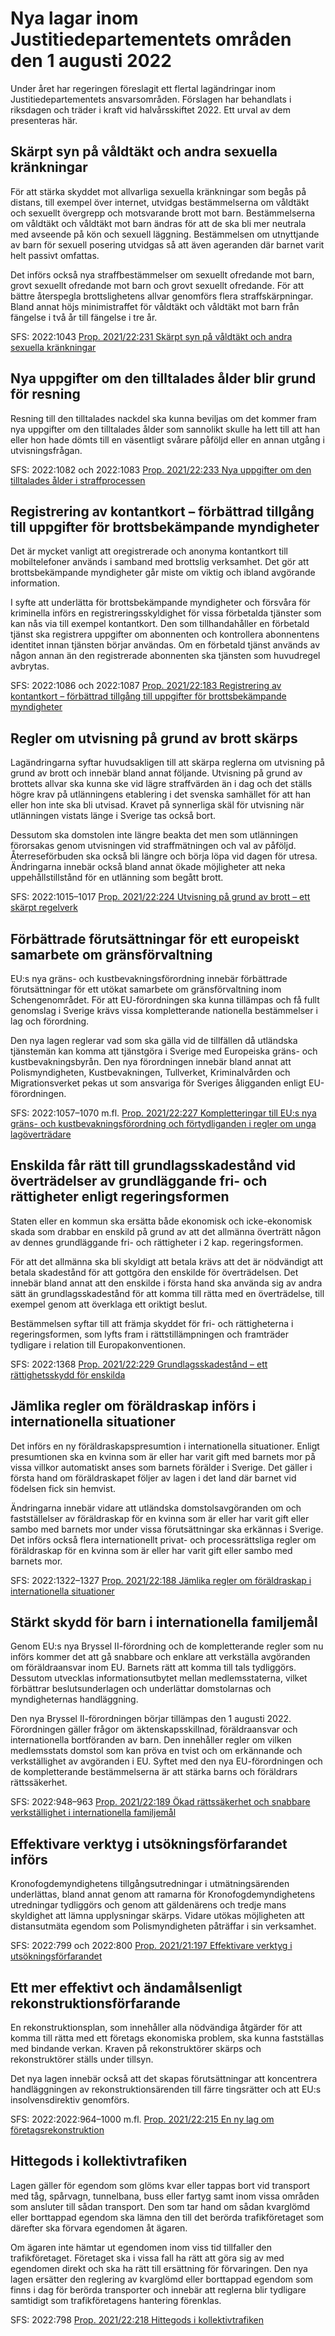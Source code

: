 # Nya lagar inom Justitiedepartementets områden den 1 augusti 2022

Under året har regeringen föreslagit ett flertal lagändringar inom Justitiedepartementets ansvarsområden. Förslagen har behandlats i riksdagen och träder i kraft vid halvårsskiftet 2022\. Ett urval av dem presenteras här.


## Skärpt syn på våldtäkt och andra sexuella kränkningar

För att stärka skyddet mot allvarliga sexuella kränkningar som begås på distans, till exempel över internet, utvidgas bestämmelserna om våldtäkt och sexuellt övergrepp och motsvarande brott mot barn. Bestämmelserna om våldtäkt och våldtäkt mot barn ändras för att de ska bli mer neutrala med avseende på kön och sexuell läggning. Bestämmelsen om utnyttjande av barn för sexuell posering utvidgas så att även ageranden där barnet varit helt passivt omfattas.

Det införs också nya straffbestämmelser om sexuellt ofredande mot barn, grovt sexuellt ofredande mot barn och grovt sexuellt ofredande. För att bättre återspegla brottslighetens allvar genomförs flera straffskärpningar. Bland annat höjs minimistraffet för våldtäkt och våldtäkt mot barn från fängelse i två år till fängelse i tre år.

SFS: 2022:1043
[Prop. 2021/22:231 Skärpt syn på våldtäkt och andra sexuella kränkningar](/rattsliga-dokument/proposition/2022/04/prop.-202122231 "Prop. 2021/22:231 Skärpt syn på våldtäkt och andra sexuella kränkningar")

## Nya uppgifter om den tilltalades ålder blir grund för resning

Resning till den tilltalades nackdel ska kunna beviljas om det kommer fram nya uppgifter om den tilltalades ålder som sannolikt skulle ha lett till att han eller hon hade dömts till en väsentligt svårare påföljd eller en annan utgång i utvisningsfrågan.

SFS: 2022:1082 och 2022:1083
[Prop. 2021/22:233 Nya uppgifter om den tilltalades ålder i straffprocessen](/rattsliga-dokument/proposition/2022/04/prop.-202122233 "Prop. 2021/22:233 Nya uppgifter om den tilltalades ålder i straffprocessen")

## Registrering av kontantkort – förbättrad tillgång till uppgifter för brottsbekämpande myndigheter

Det är mycket vanligt att oregistrerade och anonyma kontantkort till mobiltelefoner används i samband med brottslig verksamhet. Det gör att brottsbekämpande myndigheter går miste om viktig och ibland avgörande information.

I syfte att underlätta för brottsbekämpande myndigheter och försvåra för kriminella införs en registreringsskyldighet för vissa förbetalda tjänster som kan nås via till exempel kontantkort. Den som tillhandahåller en förbetald tjänst ska registrera uppgifter om abonnenten och kontrollera abonnentens identitet innan tjänsten börjar användas. Om en förbetald tjänst används av någon annan än den registrerade abonnenten ska tjänsten som huvudregel avbrytas.

SFS: 2022:1086 och 2022:1087
[Prop. 2021/22:183 Registrering av kontantkort – förbättrad tillgång till uppgifter för brottsbekämpande myndigheter](/rattsliga-dokument/proposition/2022/03/prop.-202122183 "Prop. 2021/22:183 Registrering av kontantkort – förbättrad tillgång till uppgifter för brottsbekämpande myndigheter")

## Regler om utvisning på grund av brott skärps

Lagändringarna syftar huvudsakligen till att skärpa reglerna om utvisning på grund av brott och innebär bland annat följande. Utvisning på grund av brottets allvar ska kunna ske vid lägre straffvärden än i dag och det ställs högre krav på utlänningens etablering i det svenska samhället för att han eller hon inte ska bli utvisad. Kravet på synnerliga skäl för utvisning när utlänningen vistats länge i Sverige tas också bort.

Dessutom ska domstolen inte längre beakta det men som utlänningen förorsakas genom utvisningen vid straffmätningen och val av påföljd. Återreseförbuden ska också bli längre och börja löpa vid dagen för utresa. Ändringarna innebär också bland annat ökade möjligheter att neka uppehållstillstånd för en utlänning som begått brott.

SFS: 2022:1015–1017
[Prop. 2021/22:224 Utvisning på grund av brott – ett skärpt regelverk](/rattsliga-dokument/proposition/2022/04/prop.-202122224 "Prop. 2021/22:224 Utvisning på grund av brott – ett skärpt regelverk")

## Förbättrade förutsättningar för ett europeiskt samarbete om gränsförvaltning

EU:s nya gräns\- och kustbevakningsförordning innebär förbättrade förutsättningar för ett utökat samarbete om gränsförvaltning inom Schengenområdet. För att EU\-förordningen ska kunna tillämpas och få fullt genomslag i Sverige krävs vissa kompletterande nationella bestämmelser i lag och förordning.

Den nya lagen reglerar vad som ska gälla vid de tillfällen då utländska tjänstemän kan komma att tjänstgöra i Sverige med Europeiska gräns\- och kustbevakningsbyrån. Den nya förordningen innebär bland annat att Polismyndigheten, Kustbevakningen, Tullverket, Kriminalvården och Migrationsverket pekas ut som ansvariga för Sveriges åligganden enligt EU\-förordningen.

SFS: 2022:1057–1070 m.fl.
[Prop. 2021/22:227 Kompletteringar till EU:s nya gräns\- och kustbevakningsförordning och förtydliganden i regler om unga lagöverträdare](/rattsliga-dokument/proposition/2022/04/prop.-202122227 "Prop. 2021/22:227 Kompletteringar till EU:s nya gräns- och kustbevakningsförordning och förtydliganden i regler om unga lagöverträdare")

## Enskilda får rätt till grundlagsskadestånd vid överträdelser av grundläggande fri\- och rättigheter enligt regeringsformen

Staten eller en kommun ska ersätta både ekonomisk och icke\-ekonomisk skada som drabbar en enskild på grund av att det allmänna överträtt någon av dennes grundläggande fri\- och rättigheter i 2 kap. regeringsformen.

För att det allmänna ska bli skyldigt att betala krävs att det är nödvändigt att betala skadestånd för att gottgöra den enskilde för överträdelsen. Det innebär bland annat att den enskilde i första hand ska använda sig av andra sätt än grundlagsskadestånd för att komma till rätta med en överträdelse, till exempel genom att överklaga ett oriktigt beslut.

Bestämmelsen syftar till att främja skyddet för fri\- och rättigheterna i regeringsformen, som lyfts fram i rättstillämpningen och framträder tydligare i relation till Europakonventionen.

SFS: 2022:1368
[Prop. 2021/22:229 Grundlagsskadestånd – ett rättighetsskydd för enskilda](/rattsliga-dokument/proposition/2022/04/prop.-202122229 "Prop. 2021/22:229 Grundlagsskadestånd – ett rättighetsskydd för enskilda")

## Jämlika regler om föräldraskap införs i internationella situationer

Det införs en ny föräldraskapspresumtion i internationella situationer. Enligt presumtionen ska en kvinna som är eller har varit gift med barnets mor på vissa villkor automatiskt anses som barnets förälder i Sverige. Det gäller i första hand om föräldraskapet följer av lagen i det land där barnet vid födelsen fick sin hemvist.

Ändringarna innebär vidare att utländska domstolsavgöranden om och fastställelser av föräldraskap för en kvinna som är eller har varit gift eller sambo med barnets mor under vissa förutsättningar ska erkännas i Sverige. Det införs också flera internationellt privat\- och processrättsliga regler om föräldraskap för en kvinna som är eller har varit gift eller sambo med barnets mor.

SFS: 2022:1322–1327
[Prop. 2021/22:188 Jämlika regler om föräldraskap i internationella situationer](/rattsliga-dokument/proposition/2022/03/prop.-202122188 "Prop. 2021/22:188 Jämlika regler om föräldraskap i internationella situationer")

## Stärkt skydd för barn i internationella familjemål

Genom EU:s nya Bryssel II\-förordning och de kompletterande regler som nu införs kommer det att gå snabbare och enklare att verkställa avgöranden om föräldraansvar inom EU. Barnets rätt att komma till tals tydliggörs. Dessutom utvecklas informationsutbytet mellan medlemsstaterna, vilket förbättrar beslutsunderlagen och underlättar domstolarnas och myndigheternas handläggning.

Den nya Bryssel II\-förordningen börjar tillämpas den 1 augusti 2022\. Förordningen gäller frågor om äktenskapsskillnad, föräldraansvar och internationella bortföranden av barn. Den innehåller regler om vilken medlemsstats domstol som kan pröva en tvist och om erkännande och verkställighet av avgöranden i EU. Syftet med den nya EU\-förordningen och de kompletterande bestämmelserna är att stärka barns och föräldrars rättssäkerhet.

SFS: 2022:948–963
[Prop. 2021/22:189 Ökad rättssäkerhet och snabbare verkställighet i internationella familjemål](/rattsliga-dokument/proposition/2022/03/prop.-202122189 "Prop. 2021/22:189 Ökad rättssäkerhet och snabbare verkställighet i internationella familjemål")

## Effektivare verktyg i utsökningsförfarandet införs

Kronofogdemyndighetens tillgångsutredningar i utmätningsärenden underlättas, bland annat genom att ramarna för Kronofogdemyndighetens utredningar tydliggörs och genom att gäldenärens och tredje mans skyldighet att lämna upplysningar skärps. Vidare utökas möjlig­heten att distansutmäta egendom som Polismyndigheten påträffar i sin verksamhet.

SFS: 2022:799 och 2022:800
[Prop. 2021/21:197 Effektivare verktyg i utsökningsförfarandet](/rattsliga-dokument/proposition/2022/03/prop.-202122197 "Prop. 2021/21:197 Effektivare verktyg i utsökningsförfarandet")

## Ett mer effektivt och ändamålsenligt rekonstruktionsförfarande

En rekonstruktionsplan, som innehåller alla nödvändiga åtgärder för att komma till rätta med ett företags ekonomiska problem, ska kunna fastställas med bindande verkan. Kraven på rekonstruktörer skärps och rekonstruktörer ställs under tillsyn.

Det nya lagen innebär också att det skapas förutsättningar att koncentrera handläggningen av rekonstruktionsärenden till färre tingsrätter och att EU:s insolvensdirektiv genomförs.

SFS: 2022:2022:964–1000 m.fl.
[Prop. 2021/22:215 En ny lag om företagsrekonstruktion](/rattsliga-dokument/proposition/2022/04/prop.-202122215 "Prop. 2021/22:215 En ny lag om företagsrekonstruktion")

## Hittegods i kollektivtrafiken

Lagen gäller för egendom som glöms kvar eller tappas bort vid transport med tåg, spårvagn, tunnelbana, buss eller fartyg samt inom vissa områden som ansluter till sådan transport. Den som tar hand om sådan kvarglömd eller borttappad egendom ska lämna den till det berörda trafikföretaget som därefter ska förvara egendomen åt ägaren.

Om ägaren inte hämtar ut egendomen inom viss tid tillfaller den trafikföretaget. Företaget ska i vissa fall ha rätt att göra sig av med egendomen direkt och ska ha rätt till ersättning för förvaringen. Den nya lagen ersätter den reglering av kvarglömd eller borttappad egendom som finns i dag för berörda transporter och innebär att reglerna blir tydligare samtidigt som trafikföretagens hantering förenklas.

SFS: 2022:798
[Prop. 2021/22:218 Hittegods i kollektivtrafiken](/rattsliga-dokument/proposition/2022/04/prop.-202122218 "Prop. 2021/22:218 Hittegods i kollektivtrafiken")
